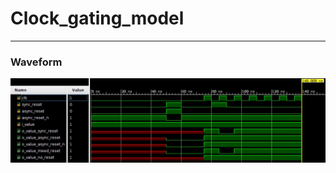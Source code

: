 # Clock_gating_model


---
### Waveform
![](https://github.com/genie-earth/Verilog_HDL/blob/main/2_D_flip_flop/waveform.jpg)
